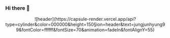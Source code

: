 ### Hi there 👋

<!--
**jungjunhyung99/jungjunhyung99** is a ✨ _special_ ✨ repository because its `README.md` (this file) appears on your GitHub profile.

Here are some ideas to get you started:

- 🔭 I’m currently working on ...
- 🌱 I’m currently learning ...
- 👯 I’m looking to collaborate on ...
- 🤔 I’m looking for help with ...
- 💬 Ask me about ...
- 📫 How to reach me: ...
- 😄 Pronouns: ...
- ⚡ Fun fact: ...
-->
<div align="center">
![header](https://capsule-render.vercel.app/api?type=cylinder&color=000000&height=150&section=header&text=jungjunhyung99&fontColor=ffffff&fontSize=70&animation=fadeIn&fontAlignY=55)
</div>

